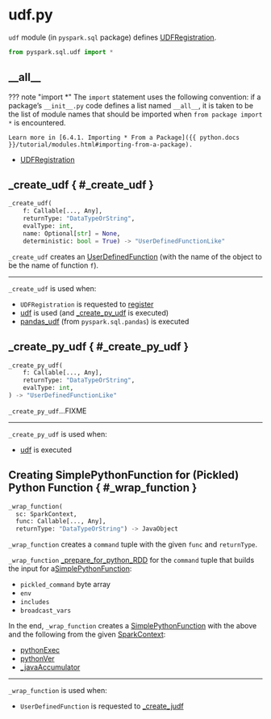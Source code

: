 # udf.py

`udf` module (in `pyspark.sql` package) defines [UDFRegistration](../../sql/UDFRegistration.md).

```py
from pyspark.sql.udf import *
```

## \_\_all__

??? note "import *"
    The `import` statement uses the following convention: if a package’s `__init__.py` code defines a list named `__all__`, it is taken to be the list of module names that should be imported when `from package import *` is encountered.

    Learn more in [6.4.1. Importing * From a Package]({{ python.docs }}/tutorial/modules.html#importing-from-a-package).

* [UDFRegistration](../../sql/UDFRegistration.md)

## _create_udf { #_create_udf }

```py
_create_udf(
    f: Callable[..., Any],
    returnType: "DataTypeOrString",
    evalType: int,
    name: Optional[str] = None,
    deterministic: bool = True) -> "UserDefinedFunctionLike"
```

`_create_udf` creates an [UserDefinedFunction](UserDefinedFunction.md) (with the name of the object to be the name of function `f`).

---

`_create_udf` is used when:

* `UDFRegistration` is requested to [register](../../sql/UDFRegistration.md#register)
* [udf](functions.md#udf) is used (and [_create_py_udf](#_create_py_udf) is executed)
* [pandas_udf](pandas/functions.md#pandas_udf) (from `pyspark.sql.pandas`) is executed

## _create_py_udf { #_create_py_udf }

```py
_create_py_udf(
    f: Callable[..., Any],
    returnType: "DataTypeOrString",
    evalType: int,
) -> "UserDefinedFunctionLike"
```

`_create_py_udf`...FIXME

---

`_create_py_udf` is used when:

* [udf](functions.md#udf) is executed

## Creating SimplePythonFunction for (Pickled) Python Function { #_wrap_function }

```py
_wrap_function(
  sc: SparkContext,
  func: Callable[..., Any],
  returnType: "DataTypeOrString") -> JavaObject
```

`_wrap_function` creates a `command` tuple with the given `func` and `returnType`.

`_wrap_function` [_prepare_for_python_RDD](../rdd.md#_prepare_for_python_RDD) for the `command` tuple that builds the input for a[SimplePythonFunction](../../SimplePythonFunction.md):

* `pickled_command` byte array
* `env`
* `includes`
* `broadcast_vars`

In the end, `_wrap_function` creates a [SimplePythonFunction](../../SimplePythonFunction.md) with the above and the following from the given [SparkContext](../../SparkContext.md):

* [pythonExec](../../SparkContext.md#pythonExec)
* [pythonVer](../../SparkContext.md#pythonVer)
* [_javaAccumulator](../../SparkContext.md#_javaAccumulator)

---

`_wrap_function` is used when:

* `UserDefinedFunction` is requested to [_create_judf](UserDefinedFunction.md#_create_judf)
